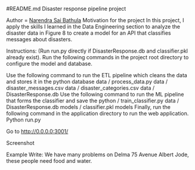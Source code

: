 #README.md
Disaster response pipeline project

Author = [Narendra Sai Bathula](https://github.com/Narendrasai-Bathula)
Motivation for the project
In this project, I apply the skills I learned in the Data Engineering section to analyze the disaster data in Figure 8 to create a model for an API that classifies messages about disasters.

Instructions: (Run run.py directly if DisasterResponse.db and classifier.pkl already exist).
Run the following commands in the project root directory to configure the model and database.

Use the following command to run the ETL pipeline which cleans the data and stores it in the python database data / process_data.py data / disaster_messages.csv data / disaster_categories.csv data / DisasterResponse.db
Use the following command to run the ML pipeline that forms the classifier and save the python / train_classifier.py data / DisasterResponse.db models / classifier.pkl models
Finally, run the following command in the application directory to run the web application. Python run.py

Go to http://0.0.0.0:3001/

Screenshot

Example
Write: We have many problems on Delma 75 Avenue Albert Jode, these people need food and water.
